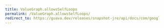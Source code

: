 ```yaml
---
title: ValueGraph.allowsSelfLoops
permalink: /ValueGraph.allowsSelfLoops/
redirect_to: https://guava.dev/releases/snapshot-jre/api/docs/com/google/common/graph/ValueGraph.html#allowsSelfLoops--
---
```

